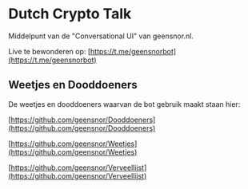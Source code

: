 # Dutch Crypto Talk
Middelpunt van de "Conversational UI" van geensnor.nl. 

Live te bewonderen op: [https://t.me/geensnorbot](https://t.me/geensnorbot)

## Weetjes en Dooddoeners
De weetjes en dooddoeners waarvan de bot gebruik maakt staan hier:

[https://github.com/geensnor/Dooddoeners](https://github.com/geensnor/Dooddoeners)

[https://github.com/geensnor/Weetjes](https://github.com/geensnor/Weetjes)

[https://github.com/geensnor/Verveellijst](https://github.com/geensnor/Verveellijst)
